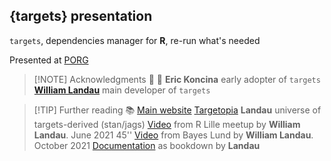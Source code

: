 ## {targets} presentation

`targets`, dependencies manager for **R**, re-run what's needed

Presented at [PORG](https://porg.digitaltwin.lu/)


> [!NOTE] Acknowledgments  🙏 👏
> **Eric Koncina** early adopter of `targets`
> [**William Landau**](https://github.com/wlandau) main developer of `targets`


> [!TIP] Further reading 📚
> [Main website](https://docs.ropensci.org/targets/)
> [Targetopia](https://wlandau.github.io/targetopia/packages.html) **Landau** universe of targets-derived (stan/jags)
> [Video](https://www.youtube.com/watch?v=FODSavXGjYg) from R Lille meetup by **William Landau**. June 2021 45''
> [Video](https://www.youtube.com/watch?v=odcBA4ETLn8) from Bayes Lund by **William Landau**. October 2021
> [Documentation](https://books.ropensci.org/targets/) as bookdown by **Landau**
